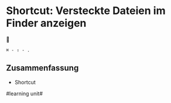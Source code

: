 # Shortcut: Versteckte Dateien im Finder anzeigen
🎩

`⌘ - ⇧ - .`

## Zusammenfassung
- Shortcut

#learning unit#